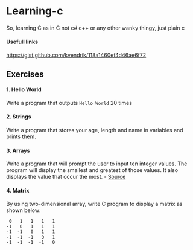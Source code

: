 # Learning-c
So, learning C as in C not c# c++ or any other wanky thingy, just plain c

#### Usefull links
https://gist.github.com/kvendrik/118a1460ef4d46ae6f72

## Exercises

#### 1. Hello World
Write a program that outputs `Hello World` 20 times

#### 2. Strings
Write a program that stores your age, length and name in variables and prints them.

#### 3. Arrays
Write a program that will prompt the user to input ten integer values. The program will display the smallest and greatest of those values. It also displays the value that occur the most. - [Source](http://www.worldbestlearningcenter.com/index_files/c_arrays_pointers_exercises.htm)

#### 4. Matrix
By using two-dimensional array, write C program to display a matrix as shown below:
```
 0	 1	 1	 1	 1	 
-1	 0	 1	 1	 1
-1	-1	 0	 1	 1
-1	-1	-1	 0	 1
-1	-1	-1	-1	 0
```
